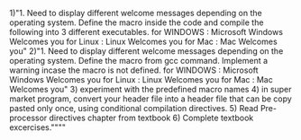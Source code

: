 1)"1. Need to display different welcome messages depending on the operating system. Define the macro inside the code and compile the following into 3 different executables.
        for WINDOWS : Microsoft Windows Welcomes you
        for Linux : Linux Welcomes you
        for Mac : Mac Welcomes you"
2)"1. Need to display different welcome messages depending on the operating system. Define the macro from gcc command. Implement a warning incase the macro is not defined.
        for WINDOWS : Microsoft Windows Welcomes you
        for Linux : Linux Welcomes you
        for Mac : Mac Welcomes you"
3) experiment with the predefined macro names
4) in super market program, convert your header file into a header file that can be copy pasted only once, using conditional compilation directives.
5) Read Pre-processor directives chapter from textbook
6) Complete textbook excercises.""""

